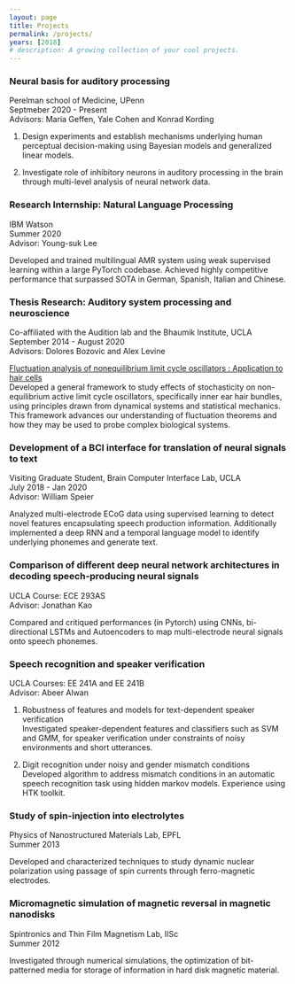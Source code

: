 ```yaml
---
layout: page
title: Projects
permalink: /projects/
years: [2018]
# description: A growing collection of your cool projects.
---
```


### Neural basis for auditory processing
Perelman school of Medicine, UPenn <br> Septmeber 2020 - Present <br>
Advisors: Maria Geffen, Yale Cohen and Konrad Kording

1. Design experiments and establish mechanisms underlying human perceptual decision-making using Bayesian models and generalized linear models.

2. Investigate role of inhibitory neurons in auditory processing in the brain through multi-level analysis of neural network data.

### Research Internship: Natural Language Processing
IBM Watson <br> Summer 2020 <br>
Advisor: Young-suk Lee

Developed and trained multilingual AMR system using weak supervised learning within a large PyTorch codebase. Achieved highly competitive performance that surpassed SOTA in German, Spanish, Italian and Chinese.

### Thesis Research: Auditory system processing and neuroscience
Co-affiliated with the Audition lab and the Bhaumik Institute, UCLA<br>
September 2014 - August 2020 <br>
Advisors: Dolores Bozovic and Alex Levine

[Fluctuation analysis of nonequilibrium limit cycle oscillators : Application to hair cells](https://escholarship.org/uc/item/66v0t1c6) <br>
Developed a general framework to study effects of stochasticity on non-equilibrium active limit cycle oscillators, specifically inner ear hair bundles, using principles drawn from dynamical systems and statistical mechanics. This framework advances our understanding of fluctuation theorems and how they may be used to probe complex biological systems.

### Development of a BCI interface for translation of neural signals to text
Visiting Graduate Student, Brain Computer Interface Lab, UCLA <br> July 2018 - Jan 2020 <br>
Advisor: William Speier

Analyzed multi-electrode ECoG data using supervised learning to detect novel features encapsulating speech production information. Additionally implemented a deep RNN and a temporal language model to identify underlying phonemes and generate text.

### Comparison of different deep neural network architectures in decoding speech-producing neural signals
UCLA Course: ECE 293AS <br> Advisor: Jonathan Kao

Compared and critiqued performances (in Pytorch) using CNNs, bi-directional LSTMs and Autoencoders to map multi-electrode neural signals onto speech phonemes.

### Speech recognition and speaker verification
UCLA Courses: EE 241A and EE 241B <br> Advisor: Abeer Alwan

1. Robustness of features and models for text-dependent speaker verification <br>
Investigated speaker-dependent features and classifiers such as SVM and GMM, for speaker verification under constraints of noisy environments and short utterances.

2. Digit recognition under noisy and gender mismatch conditions<br>
Developed algorithm to address mismatch conditions in an automatic speech recognition task using hidden markov models. Experience using HTK toolkit.

### Study of spin-injection into electrolytes
Physics of Nanostructured Materials Lab, EPFL <br>
Summer 2013 <br>

Developed and characterized techniques to study dynamic nuclear polarization using passage of spin currents through ferro-magnetic electrodes.

### Micromagnetic simulation of magnetic reversal in magnetic nanodisks
Spintronics and Thin Film Magnetism Lab, IISc <br>
Summer 2012 <br>

Investigated  through numerical simulations, the optimization of bit-patterned media for storage of information in hard disk magnetic material.
